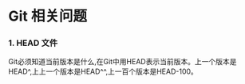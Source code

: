 # Git 相关问题

### 1. HEAD 文件

Git必须知道当前版本是什么,在Git中用HEAD表示当前版本。上一个版本是HEAD^,上上一个版本是HEAD^^,上一百个版本是HEAD-100。
